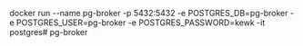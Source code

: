 docker run --name pg-broker -p 5432:5432 -e POSTGRES_DB=pg-broker -e POSTGRES_USER=pg-broker -e POSTGRES_PASSWORD=kewk -it postgres# pg-broker
